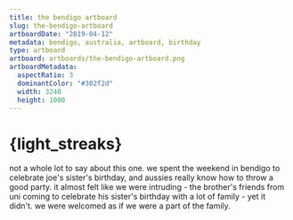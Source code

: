 ```yaml
---
title: the bendigo artboard
slug: the-bendigo-artboard
artboardDate: "2019-04-12"
metadata: bendigo, australia, artboard, birthday
type: artboard
artboard: artboards/the-bendigo-artboard.png
artboardMetadata:
  aspectRatio: 3
  dominantColor: "#302f2d"
  width: 3240
  height: 1080
---
```


# {light_streaks}

not a whole lot to say about this one. we spent the weekend in bendigo to celebrate joe's sister's birthday, and aussies really know how to throw a good party. it almost felt like we were intruding - the brother's friends from uni coming to celebrate his sister's birthday with a lot of family - yet it didn't. we were welcomed as if we were a part of the family.
